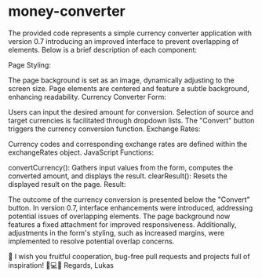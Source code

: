 # money-converter
The provided code represents a simple currency converter application with version 0.7 introducing an improved interface to prevent overlapping of elements. Below is a brief description of each component:

Page Styling:

The page background is set as an image, dynamically adjusting to the screen size.
Page elements are centered and feature a subtle background, enhancing readability.
Currency Converter Form:

Users can input the desired amount for conversion.
Selection of source and target currencies is facilitated through dropdown lists.
The "Convert" button triggers the currency conversion function.
Exchange Rates:

Currency codes and corresponding exchange rates are defined within the exchangeRates object.
JavaScript Functions:

convertCurrency(): Gathers input values from the form, computes the converted amount, and displays the result.
clearResult(): Resets the displayed result on the page.
Result:

The outcome of the currency conversion is presented below the "Convert" button.
In version 0.7, interface enhancements were introduced, addressing potential issues of overlapping elements. The page background now features a fixed attachment for improved responsiveness. Additionally, adjustments in the form's styling, such as increased margins, were implemented to resolve potential overlap concerns.

👋 I wish you fruitful cooperation, bug-free pull requests and projects full of inspiration! 🚀💻🤝 Regards, Lukas
